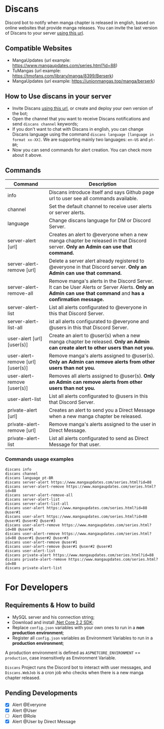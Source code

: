 # Discans
Discord bot to notify when manga chapter is released in english, based on online websites that provide manga releases. You can invite the last version of Discans to your server [using this url](https://discordapp.com/api/oauth2/authorize?client_id=556213286383648769&permissions=154624&scope=bot).

## Compatible Websites
- MangaUpdates (url example: https://www.mangaupdates.com/series.html?id=88)
- TuMangas (url example: https://tmofans.com/library/manga/8399/Berserk)
- MangaUpdates (url example: https://unionmangas.top/manga/berserk)

## How to Use discans in your server
- Invite Discans [using this url](https://discordapp.com/api/oauth2/authorize?client_id=556213286383648769&permissions=154624&scope=bot), or create and deploy your own version of the bot;
- Open the channel that you want to receive Discans notifications and send `discans channel` keywords;
- If you don't want to chat with Discans in english, you can change Discans language using the command `discans language [language in format xx-XX]`. We are supporting mainly two languages: `en-US` and `pt-BR`;
- Now you can send commands for alert creation. You can check more about it above.

## Commands

| Command | Description |
| ------- | ----------- |
| info | Discans introduce itself and says Github page url to user see all commands available. | 
| channel | Set the default channel to receive user alerts or server alerts. |
| language | Change discans language for DM or Discord Server. |
| server-alert [url] | Creates an alert to @everyone when a new manga chapter be released in that Discord server. **Only an Admin can use that command.** | 
| server-alert-remove [url] | Delete a server alert already registered to @everyone in that Discord server. **Only an Admin can use that command.** |
| server-alert-remove-all | Remove manga's alerts in the Discord Server. It can be User Alerts or Server Alerts. **Only an Admin can use that command** and **has a confirmation message.** |
| server-alert-list | List all alerts configurated to @everyone in this that Discord Server. | 
| server-alert-list-all | ist all alerts configurated to @everyone and @users in this that Discord Server. | 
| user-alert [url] [user(s)] | Create an alert to @user(s) when a new manga chapter be released. **Only an Admin can create alert to other users than not you.** | 
| user-alert-remove [url] [user(s)] | Remove manga's alerts assigned to @user(s). **Only an Admin can remove alerts from other users than not you.** | 
| user-alert-remove [user(s)] | Removes all alerts assigned to @user(s). **Only an Admin can remove alerts from other users than not you.** |
| user-alert-list | List all alerts configurated to @users in this that Discord Server. | 
| private-alert [url] | Creates an alert to send you a Direct Message when a new manga chapter be released. |
| private-alert-remove [url] | Remove manga's alerts assigned to the user in Direct Message. |
| private-alert-list | List all alerts configurated to send as Direct Message for that user. |

### Commands usage examples
```
discans info
discans channel
discans language pt-BR
discans server-alert https://www.mangaupdates.com/series.html?id=88
discans server-alert-remove https://www.mangaupdates.com/series.html?id=88
discans server-alert-remove-all
discans server-alert-list
discans server-alert-list-all
discans user-alert https://www.mangaupdates.com/series.html?id=88 @user#1
discans user-alert https://www.mangaupdates.com/series.html?id=88 @user#1 @user#2 @user#3
discans user-alert-remove https://www.mangaupdates.com/series.html?id=88 @user#1
discans user-alert-remove https://www.mangaupdates.com/series.html?id=88 @user#1 @user#2 @user#3
discans user-alert-remove @user#1 
discans user-alert-remove @user#1 @user#2 @user#3
discans user-alert-list
discans private-alert https://www.mangaupdates.com/series.html?id=88
discans private-alert-remove https://www.mangaupdates.com/series.html?id=88
discans private-alert-list
```

# For Developers

## Requirements & How to build

* MySQL server and his connection string;
* Download and install [.Net Core 2.2 SDK](https://dotnet.microsoft.com/download);
* Replace `config.json` variables with your own ones to run in a **non production environment**;
* Register all `config.json` variables as Environment Variables to run in a **production environment**;

A production environment is defined as `ASPNETCORE_ENVIRONMENT` == `production`, case insensitively as Environment Variable. 

`Discans` Project runs the Discord bot to interact with user messages, and `Discans.WebJob` is a cron job who checks when there is a new manga chapter released. 

## Pending Developments

- [x] Alert @Everyone
- [x] Alert @User
- [ ] Alert @Role
- [x] Alert @User by Direct Message
